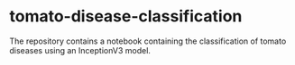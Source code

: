 # tomato-disease-classification

The repository contains a notebook containing the classification of tomato diseases using an InceptionV3 model.
